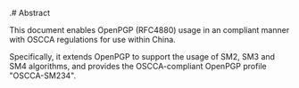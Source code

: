 .# Abstract

<!-- No references allowed in the Abstract -->
This document enables OpenPGP (RFC4880) usage in an compliant manner
with OSCCA regulations for use within China.

Specifically, it extends OpenPGP to support the usage of SM2,
SM3 and SM4 algorithms, and provides the OSCCA-compliant OpenPGP
profile "OSCCA-SM234".
